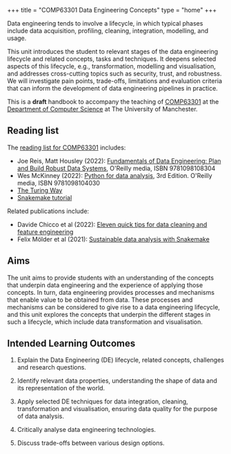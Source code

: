 +++
title = "COMP63301 Data Engineering Concepts"
type = "home"
+++

Data engineering tends to involve a lifecycle, in which typical phases include data acquisition, profiling, cleaning, integration, modelling, and usage.

This unit introduces the student to relevant stages of the data engineering lifecycle and related concepts, tasks and techniques. It deepens selected aspects of this lifecycle, e.g., transformation, modelling and visualisation, and addresses cross-cutting topics such as security, trust, and robustness. We will investigate pain points, trade-offs, limitations and evaluation criteria that can inform the development of data engineering pipelines in practice.

This is a **draft** handbook to accompany the teaching of [COMP63301](https://portal.manchester.ac.uk/uPortal/p/course-unit-info.ctf1/max/render.uP?pP_action=viewCUDetails&pP_location=%2FCourseUnitPublishing%2FCourseUnitDataFiles%2FCOMP%2F042666COMP633012025-08-011V1.xml) at the [Department of Computer Science](https://www.cs.manchester.ac.uk/) at The University of Manchester.


## Reading list

The [reading list for COMP63301](https://www.readinglists.manchester.ac.uk/leganto/nui/lists/354621995580001631) includes:

* Joe Reis, Matt Housley (2022): [Fundamentals of Data Engineering: Plan and Build Robust Data Systems](https://www.oreilly.com/library/view/fundamentals-of-data/9781098108298/), O'Reilly media, ISBN 9781098108304
* Wes McKinney (2022): [Python for data analysis](https://wesmckinney.com/book/), 3rd Edition. O'Reilly media, ISBN 9781098104030
* [The Turing Way](https://book.the-turing-way.org/)
* [Snakemake tutorial](https://snakemake.readthedocs.io/en/stable/)

Related publications include:
* Davide Chicco et al (2022): [Eleven quick tips for data cleaning and feature engineering](https://doi.org/10.1371/journal.pcbi.1010718)
* Felix Mölder et al (2021): [Sustainable data analysis with Snakemake](https://doi.org/10.12688/f1000research.29032.2)

## Aims

The unit aims to provide students with an understanding of the concepts that underpin data engineering and the experience of applying those concepts. In turn, data engineering provides processes and mechanisms that enable value to be obtained from data. These processes and mechanisms can be considered to give rise to a data engineering lifecycle, and this unit explores the concepts that underpin the different stages in such a lifecycle, which include data transformation and visualisation.

## Intended Learning Outcomes

1. Explain the Data Engineering (DE) lifecycle, related concepts, challenges and research questions.

2. Identify relevant data properties, understanding the shape of data and its representation of the world.

3. Apply selected DE techniques for data integration, cleaning, transformation and visualisation, ensuring data quality for the purpose of data analysis.

4. Critically analyse data engineering technologies.

5. Discuss trade-offs between various design options.